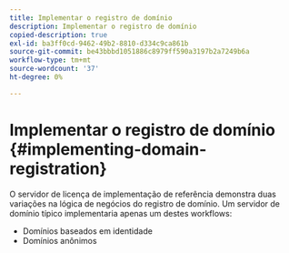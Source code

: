 ```yaml
---
title: Implementar o registro de domínio
description: Implementar o registro de domínio
copied-description: true
exl-id: ba3ff0cd-9462-49b2-8810-d334c9ca861b
source-git-commit: be43bbbd1051886c8979ff590a3197b2a7249b6a
workflow-type: tm+mt
source-wordcount: '37'
ht-degree: 0%

---
```


# Implementar o registro de domínio {#implementing-domain-registration}

O servidor de licença de implementação de referência demonstra duas variações na lógica de negócios do registro de domínio. Um servidor de domínio típico implementaria apenas um destes workflows:

* Domínios baseados em identidade
* Domínios anônimos
